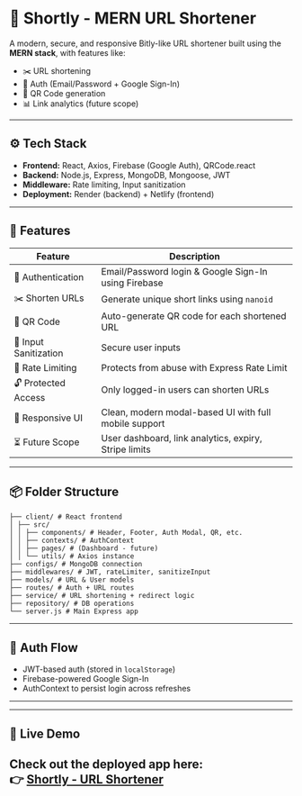 # 🔗 Shortly - MERN URL Shortener

A modern, secure, and responsive Bitly-like URL shortener built using the **MERN stack**, with features like:
- ✂️ URL shortening
- 🔐 Auth (Email/Password + Google Sign-In)
- 📸 QR Code generation
- 📊 Link analytics (future scope)
---

## ⚙️ Tech Stack

- **Frontend:** React, Axios, Firebase (Google Auth), QRCode.react
- **Backend:** Node.js, Express, MongoDB, Mongoose, JWT
- **Middleware:** Rate limiting, Input sanitization
- **Deployment:** Render (backend) + Netlify (frontend)

---

## 🚀 Features

| Feature | Description |
|--------|-------------|
| 🔐 Authentication | Email/Password login & Google Sign-In using Firebase |
| ✂️ Shorten URLs | Generate unique short links using `nanoid` |
| 📸 QR Code | Auto-generate QR code for each shortened URL |
| 🧼 Input Sanitization | Secure user inputs |
| 🚫 Rate Limiting | Protects from abuse with Express Rate Limit |
| 🔓 Protected Access | Only logged-in users can shorten URLs |
| 💅 Responsive UI | Clean, modern modal-based UI with full mobile support |
| ⏳ Future Scope | User dashboard, link analytics, expiry, Stripe limits |

---

## 📦 Folder Structure
```
├── client/ # React frontend
│ ├── src/
│ │ ├── components/ # Header, Footer, Auth Modal, QR, etc.
│ │ ├── contexts/ # AuthContext
│ │ ├── pages/ # (Dashboard - future)
│ │ └── utils/ # Axios instance
├── configs/ # MongoDB connection
├── middlewares/ # JWT, rateLimiter, sanitizeInput
├── models/ # URL & User models
├── routes/ # Auth + URL routes
├── service/ # URL shortening + redirect logic
├── repository/ # DB operations
└── server.js # Main Express app
```

---

## 🔐 Auth Flow

- JWT-based auth (stored in `localStorage`)
- Firebase-powered Google Sign-In
- AuthContext to persist login across refreshes

---

---
## 🚀 Live Demo

Check out the deployed app here:  
👉 [Shortly - URL Shortener](https://creative-palmier-a072b7.netlify.app/)
----
